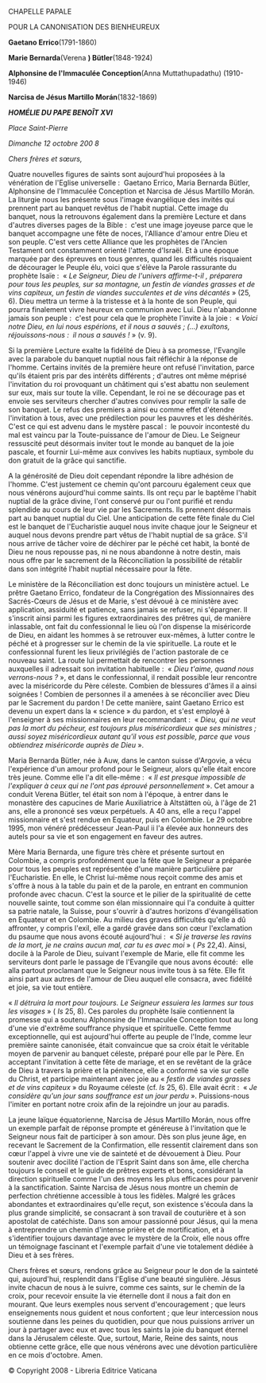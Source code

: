 CHAPELLE PAPALE

POUR LA CANONISATION DES BIENHEUREUX

**Gaetano Errico**(1791-1860)

**Marie Bernarda**(Verena **) Bütler**(1848-1924)

**Alphonsine de l'Immaculée Conception**(Anna Muttathupadathu) (1910-1946)

**Narcisa de Jésus Martillo Morán**(1832-1869)

***HOMÉLIE DU PAPE BENOÎT XVI***

*Place Saint-Pierre*

*Dimanche 12 octobre 200* *8*

*Chers frères et sœurs,*

Quatre nouvelles figures de saints sont aujourd'hui proposées à la vénération de l'Eglise universelle :  Gaetano Errico, Maria Bernarda Bütler, Alphonsine de l'Immaculée Conception et Narcisa de Jésus Martillo Morán. La liturgie nous les présente sous l'image évangélique des invités qui prennent part au banquet revêtus de l'habit nuptial. Cette image du banquet, nous la retrouvons également dans la première Lecture et dans d'autres diverses pages de la Bible :  c'est une image joyeuse parce que le banquet accompagne une fête de noces, l'Alliance d'amour entre Dieu et son peuple. C'est vers cette Alliance que les prophètes de l'Ancien Testament ont constamment orienté l'attente d'Israël. Et à une époque marquée par des épreuves en tous genres, quand les difficultés risquaient de décourager le Peuple élu, voici que s'élève la Parole rassurante du prophète Isaïe :  « *Le Seigneur, Dieu de l'univers affirme-t-il , préparera pour tous les peuples, sur sa montagne, un festin de viandes grasses et de vins capiteux, un festin de viandes succulentes et de vins décantés* » (25, 6). Dieu mettra un terme à la tristesse et à la honte de son Peuple, qui pourra finalement vivre heureux en communion avec Lui. Dieu n'abandonne jamais son peuple :  c'est pour cela que le prophète l'invite à la joie :  « *Voici notre Dieu, en lui nous espérions, et il nous a sauvés ; (...) exultons, réjouissons-nous :  il nous a sauvés !* » (v. 9).

Si la première Lecture exalte la fidélité de Dieu à sa promesse, l'Evangile avec la parabole du banquet nuptial nous fait réfléchir à la réponse de l'homme. Certains invités de la première heure ont refusé l'invitation, parce qu'ils étaient pris par des intérêts différents ; d'autres ont même méprisé l'invitation du roi provoquant un châtiment qui s'est abattu non seulement sur eux, mais sur toute la ville. Cependant, le roi ne se décourage pas et envoie ses serviteurs chercher d'autres convives pour remplir la salle de son banquet. Le refus des premiers a ainsi eu comme effet d'étendre l'invitation à tous, avec une prédilection pour les pauvres et les déshérités. C'est ce qui est advenu dans le mystère pascal :  le pouvoir incontesté du mal est vaincu par la Toute-puissance de l'amour de Dieu. Le Seigneur ressuscité peut désormais inviter tout le monde au banquet de la joie pascale, et fournir Lui-même aux convives les habits nuptiaux, symbole du don gratuit de la grâce qui sanctifie.

A la générosité de Dieu doit cependant répondre la libre adhésion de l'homme. C'est justement ce chemin qu'ont parcouru également ceux que nous vénérons aujourd'hui comme saints. Ils ont reçu par le baptême l'habit nuptial de la grâce divine, l'ont conservé pur ou l'ont purifié et rendu splendide au cours de leur vie par les Sacrements. Ils prennent désormais part au banquet nuptial du Ciel. Une anticipation de cette fête finale du Ciel est le banquet de l'Eucharistie auquel nous invite chaque jour le Seigneur et auquel nous devons prendre part vêtus de l'habit nuptial de sa grâce. S'il nous arrive de tâcher voire de déchirer par le péché cet habit, la bonté de Dieu ne nous repousse pas, ni ne nous abandonne à notre destin, mais nous offre par le sacrement de la Réconciliation la possibilité de rétablir dans son intégrité l'habit nuptial nécessaire pour la fête.

Le ministère de la Réconciliation est donc toujours un ministère actuel. Le prêtre Gaetano Errico, fondateur de la Congrégation des Missionnaires des Sacrés-Cœurs de Jésus et de Marie, s'est dévoué à ce ministère avec application, assiduité et patience, sans jamais se refuser, ni s'épargner. Il s'inscrit ainsi parmi les figures extraordinaires des prêtres qui, de manière inlassable, ont fait du confessionnal le lieu où l'on dispense la miséricorde de Dieu, en aidant les hommes à se retrouver eux-mêmes, à lutter contre le péché et à progresser sur le chemin de la vie spirituelle. La route et le confessionnal furent les lieux privilégiés de l'action pastorale de ce nouveau saint. La route lui permettait de rencontrer les personnes auxquelles il adressait son invitation habituelle :  « *Dieu t'aime, quand nous verrons-nous ?* », et dans le confessionnal, il rendait possible leur rencontre avec la miséricorde du Père céleste. Combien de blessures d'âmes il a ainsi soignées ! Combien de personnes il a amenées à se réconcilier avec Dieu par le Sacrement du pardon ! De cette manière, saint Gaetano Errico est devenu un expert dans la « science » du pardon, et s'est employé à l'enseigner à ses missionnaires en leur recommandant :  « *Dieu, qui ne veut pas la mort du pécheur, est toujours plus miséricordieux que ses ministres ; aussi soyez miséricordieux autant qu'il vous est possible, parce que vous obtiendrez miséricorde auprès de Dieu* ».

Maria Bernarda Bütler, née à Auw, dans le canton suisse d'Argovie, a vécu l'expérience d'un amour profond pour le Seigneur, alors qu'elle était encore très jeune. Comme elle l'a dit elle-même :  « *Il est presque impossible de l'expliquer à ceux qui ne l'ont pas éprouvé personnellement* ». Cet amour a conduit Verena Bütler, tel était son nom à l'époque, à entrer dans le monastère des capucines de Marie Auxiliatrice à Altstätten où, à l'âge de 21 ans, elle a prononcé ses vœux perpétuels. A 40 ans, elle a reçu l'appel missionnaire et s'est rendue en Equateur, puis en Colombie. Le 29 octobre 1995, mon vénéré prédécesseur Jean-Paul ii l'a élevée aux honneurs des autels pour sa vie et son engagement en faveur des autres.

Mère Maria Bernarda, une figure très chère et présente surtout en Colombie, a compris profondément que la fête que le Seigneur a préparée pour tous les peuples est représentée d'une manière particulière par l'Eucharistie. En elle, le Christ lui-même nous reçoit comme des amis et s'offre à nous à la table du pain et de la parole, en entrant en communion profonde avec chacun. C'est la source et le pilier de la spiritualité de cette nouvelle sainte, tout comme son élan missionnaire qui l'a conduite à quitter sa patrie natale, la Suisse, pour s'ouvrir à d'autres horizons d'évangélisation en Equateur et en Colombie. Au milieu des graves difficultés qu'elle a dû affronter, y compris l'exil, elle a gardé gravée dans son cœur l'exclamation du psaume que nous avons écouté aujourd'hui :  « *Si je traverse les ravins de la mort, je ne crains aucun mal, car tu es avec moi* » ( *Ps* 22,4). Ainsi, docile à la Parole de Dieu, suivant l'exemple de Marie, elle fit comme les serviteurs dont parle le passage de l'Evangile que nous avons écouté:  elle alla partout proclamant que le Seigneur nous invite tous à sa fête. Elle fit ainsi part aux autres de l'amour de Dieu auquel elle consacra, avec fidélité et joie, sa vie tout entière.

« *Il détruira la mort pour toujours. Le Seigneur essuiera les larmes sur tous les visages* » ( *Is* 25, 8). Ces paroles du prophète Isaïe contiennent la promesse qui a soutenu Alphonsine de l'Immaculée Conception tout au long d'une vie d'extrême souffrance physique et spirituelle. Cette femme exceptionnelle, qui est aujourd'hui offerte au peuple de l'Inde, comme leur première sainte canonisée, était convaincue que sa croix était le véritable moyen de parvenir au banquet céleste, préparé pour elle par le Père. En acceptant l'invitation à cette fête de mariage, et en se revêtant de la grâce de Dieu à travers la prière et la pénitence, elle a conformé sa vie sur celle du Christ, et participe maintenant avec joie au « *festin de viandes grasses et de vins capiteux* » du Royaume céleste (cf. *Is* 25, 6). Elle avait écrit :  « *Je considère qu'un jour sans souffrance est un jour perdu* ». Puissions-nous l'imiter en portant notre croix afin de la rejoindre un jour au paradis.

La jeune laïque équatorienne, Narcisa de Jésus Martillo Morán, nous offre un exemple parfait de réponse prompte et généreuse à l'invitation que le Seigneur nous fait de participer à son amour. Dès son plus jeune âge, en recevant le Sacrement de la Confirmation, elle ressentit clairement dans son cœur l'appel à vivre une vie de sainteté et de dévouement à Dieu. Pour soutenir avec docilité l'action de l'Esprit Saint dans son âme, elle chercha toujours le conseil et le guide de prêtres experts et bons, considérant la direction spirituelle comme l'un des moyens les plus efficaces pour parvenir à la sanctification. Sainte Narcisa de Jésus nous montre un chemin de perfection chrétienne accessible à tous les fidèles. Malgré les grâces abondantes et extraordinaires qu'elle reçut, son existence s'écoula dans la plus grande simplicité, se consacrant à son travail de couturière et à son apostolat de catéchiste. Dans son amour passionné pour Jésus, qui la mena à entreprendre un chemin d'intense prière et de mortification, et à s'identifier toujours davantage avec le mystère de la Croix, elle nous offre un témoignage fascinant et l'exemple parfait d'une vie totalement dédiée à Dieu et à ses frères.

Chers frères et sœurs, rendons grâce au Seigneur pour le don de la sainteté qui, aujourd'hui, resplendit dans l'Eglise d'une beauté singulière. Jésus invite chacun de nous à le suivre, comme ces saints, sur le chemin de la croix, pour recevoir ensuite la vie éternelle dont il nous a fait don en mourant. Que leurs exemples nous servent d'encouragement ; que leurs enseignements nous guident et nous confortent ; que leur intercession nous soutienne dans les peines du quotidien, pour que nous puissions arriver un jour à partager avec eux et avec tous les saints la joie du banquet éternel dans la Jérusalem céleste. Que, surtout, Marie, Reine des saints, nous obtienne cette grâce, elle que nous vénérons avec une dévotion particulière en ce mois d'octobre. Amen.

© Copyright 2008 - Libreria Editrice Vaticana
